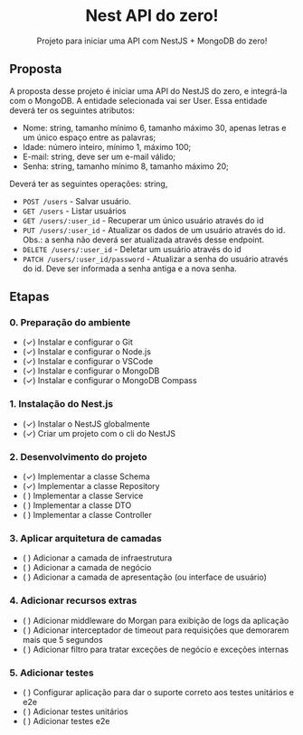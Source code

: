 <div align="center">
    <h1>Nest API do zero!</h1>
    <p>Projeto para iniciar uma API com NestJS + MongoDB do zero!</p>
</div>

## Proposta

A proposta desse projeto é iniciar uma API do NestJS do zero, e integrá-la com o MongoDB. A entidade selecionada vai
ser User. Essa entidade deverá ter os seguintes atributos:

- Nome: string, tamanho mínimo 6, tamanho máximo 30, apenas letras e um único espaço entre as palavras;
- Idade: número inteiro, mínimo 1, máximo 100;
- E-mail: string, deve ser um e-mail válido;
- Senha: string, tamanho mínimo 8, tamanho máximo 20;

Deverá ter as seguintes operações: string,

- `POST /users` - Salvar usuário.
- `GET /users` - Listar usuários
- `GET /users/:user_id` - Recuperar um único usuário através do id
- `PUT /users/:user_id` - Atualizar os dados de um usuário através do id. Obs.: a senha não deverá ser atualizada através desse endpoint.
- `DELETE /users/:user_id` - Deletar um usuário através do id
- `PATCH /users/:user_id/password` - Atualizar a senha do usuário através do id. Deve ser informada a senha antiga e a nova senha.

## Etapas

### 0. Preparação do ambiente

- (✓) Instalar e configurar o Git
- (✓) Instalar e configurar o Node.js
- (✓) Instalar e configurar o VSCode
- (✓) Instalar e configurar o MongoDB
- (✓) Instalar e configurar o MongoDB Compass

### 1. Instalação do Nest.js

- (✓) Instalar o NestJS globalmente
- (✓) Criar um projeto com o cli do NestJS

### 2. Desenvolvimento do projeto

- (✓) Implementar a classe Schema
- (✓) Implementar a classe Repository
- ( ) Implementar a classe Service
- ( ) Implementar a classe DTO
- ( ) Implementar a classe Controller

### 3. Aplicar arquitetura de camadas

- ( ) Adicionar a camada de infraestrutura
- ( ) Adicionar a camada de negócio
- ( ) Adicionar a camada de apresentação (ou interface de usuário)

### 4. Adicionar recursos extras

- ( ) Adicionar middleware do Morgan para exibição de logs da aplicação
- ( ) Adicionar interceptador de timeout para requisições que demorarem mais que 5 segundos
- ( ) Adicionar filtro para tratar exceções de negócio e exceções internas

### 5. Adicionar testes

- ( ) Configurar aplicação para dar o suporte correto aos testes unitários e e2e
- ( ) Adicionar testes unitários
- ( ) Adicionar testes e2e